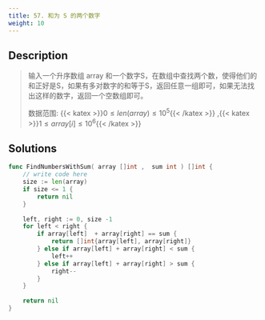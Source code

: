 ```yaml
---
title: 57. 和为 S 的两个数字
weight: 10
---
```

## Description

> 输入一个升序数组 array 和一个数字S，在数组中查找两个数，使得他们的和正好是S，如果有多对数字的和等于S，返回任意一组即可，如果无法找出这样的数字，返回一个空数组即可。
> 
> 数据范围: {{< katex >}}$0 \le len(array) \le 10^5${{< /katex >}} ,{{< katex >}}$1 \le array[i] \le 10^6${{< /katex >}}
  
## Solutions

```go
func FindNumbersWithSum( array []int ,  sum int ) []int {
    // write code here
    size := len(array)
    if size <= 1 {
        return nil
    }
    
    left, right := 0, size -1
    for left < right {
        if array[left]  + array[right] == sum {
            return []int{array[left], array[right]}
        } else if array[left] + array[right] < sum {
            left++
        } else if array[left] + array[right] > sum {
            right--
        }
    }
    
    return nil
}
```
